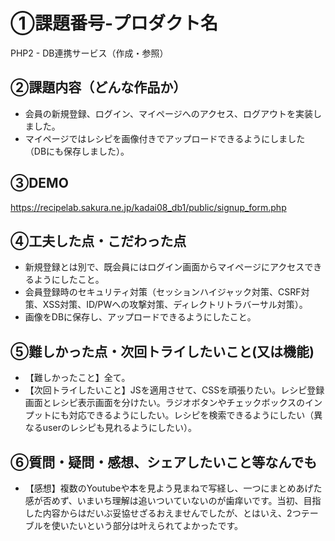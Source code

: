 # ①課題番号-プロダクト名
PHP2 - DB連携サービス（作成・参照）

## ②課題内容（どんな作品か）
- 会員の新規登録、ログイン、マイページへのアクセス、ログアウトを実装しました。
- マイページではレシピを画像付きでアップロードできるようにしました（DBにも保存しました）。

## ③DEMO
https://recipelab.sakura.ne.jp/kadai08_db1/public/signup_form.php

## ④工夫した点・こだわった点
- 新規登録とは別で、既会員にはログイン画面からマイページにアクセスできるようにしたこと。
- 会員登録時のセキュリティ対策（セッションハイジャック対策、CSRF対策、XSS対策、ID/PWへの攻撃対策、ディレクトリトラバーサル対策）。
- 画像をDBに保存し、アップロードできるようにしたこと。

## ⑤難しかった点・次回トライしたいこと(又は機能)
- 【難しかったこと】全て。
- 【次回トライしたいこと】JSを適用させて、CSSを頑張りたい。レシピ登録画面とレシピ表示画面を分けたい。ラジオボタンやチェックボックスのインプットにも対応できるようにしたい。レシピを検索できるようにしたい（異なるuserのレシピも見れるようにしたい）。


## ⑥質問・疑問・感想、シェアしたいこと等なんでも
- 【感想】複数のYoutubeや本を見よう見まねで写経し、一つにまとめあげた感が否めず、いまいち理解は追いついていないのが歯痒いです。当初、目指した内容からはだいぶ妥協せざるおえませんでしたが、とはいえ、2つテーブルを使いたいという部分は叶えられてよかったです。